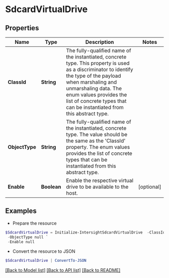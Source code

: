 # SdcardVirtualDrive
## Properties

Name | Type | Description | Notes
------------ | ------------- | ------------- | -------------
**ClassId** | **String** | The fully-qualified name of the instantiated, concrete type. This property is used as a discriminator to identify the type of the payload when marshaling and unmarshaling data. The enum values provides the list of concrete types that can be instantiated from this abstract type. | 
**ObjectType** | **String** | The fully-qualified name of the instantiated, concrete type. The value should be the same as the &#39;ClassId&#39; property. The enum values provides the list of concrete types that can be instantiated from this abstract type. | 
**Enable** | **Boolean** | Enable the respective virtual drive to be available to the host. | [optional] 

## Examples

- Prepare the resource
```powershell
$SdcardVirtualDrive = Initialize-IntersightSdcardVirtualDrive  -ClassId null `
 -ObjectType null `
 -Enable null
```

- Convert the resource to JSON
```powershell
$SdcardVirtualDrive | ConvertTo-JSON
```

[[Back to Model list]](../README.md#documentation-for-models) [[Back to API list]](../README.md#documentation-for-api-endpoints) [[Back to README]](../README.md)

